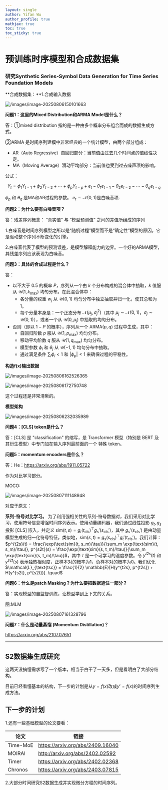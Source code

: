 ```yaml
---
layout: single
author: Yifan Wu
author_profile: true
mathjax: true
toc: true
toc_sticky: true
---
```


# 预训练时序模型和合成数据集

### 研究Synthetic Series-Symbol Data Generation for Time Series Foundation Models

**合成数据集：**1.合成输入数据

![/images/image-20250806150101663](/images/image-20250806150101663.png)

**问题1：这里的Mixed Distribution和ARMA Model是什么？**

答：①mixed distribution 指的是一种由多个概率分布组合而成的数据生成方式。

②ARMA 是时间序列建模中非常经典的一个统计模型，由两个部分组成：

- AR（Auto Regressive）自回归部分：当前值由过去几个时间点的值线性决定。
- MA（Moving Average）滑动平均部分：当前值也受到过去噪声项的影响。

公式：

$$ Y_t = \phi_1 Y_{t-1} + \phi_2 Y_{t-2} + \cdots + \phi_p Y_{t-p} + e_t - \theta_1 e_{t-1} - \theta_2 e_{t-2} - \cdots - \theta_q e_{t-q}$$

$\phi_p$ 和 $\theta_q$ 是MA和AR过程的参数。 $e_t \sim \mathcal{N}(0, 1)$是白噪音项.

**问题2：为什么要有白噪音项？**

答：残差序列概念： “真实值” 与 “模型预测值” 之间的差值所组成的序列

1.白噪音是时间序列模型之所以是“随机过程”模型而不是“确定性”模型的原因。它是驱动整个序列不断变化的引擎。

2.白噪音代表了模型的预测误差，是模型解释能力的边界。一个好的ARMA模型，其残差序列应该表现为白噪音。

**问题3：具体的合成过程是什么？**

答：

*   以不大于 $0.5$ 的概率 $P$，序列从一个由 $k$ 个分布构成的混合体中抽取，$k$ 值服从 $\mathcal{U}(1, k_{\max})$ 均匀分布。在此混合体中：
    *   各分量的权重 $w_j$ 从 $\mathcal{U}(0,1)$ 均匀分布中独立抽取并归一化，使其总和为 $1$。
    *   每个分量本身是：一个正态分布 $\mathcal{N}(\mu_j, \sigma_j^2)$（其中 $\mu_j \sim \mathcal{N}(0,1)$，$\sigma_j \sim \mathcal{U}(0,1)$），或者一个从 $\mathcal{U}(0, \mu_j)$ 中抽取的均匀分布。
*   否则（即以 $1-P$ 的概率），序列从一个 ARMA$(p, q)$ 过程中生成，其中：
    *   自回归阶数 $p$ 服从 $\mathcal{U}(1, p_{\max})$ 均匀分布。
    *   移动平均阶数 $q$ 服从 $\mathcal{U}(1, q_{\max})$ 均匀分布。
    *   模型参数 $\phi_i$ 和 $\theta_j$ 从 $\mathcal{U}(-1, 1)$ 均匀分布中抽取。
    *   通过满足条件 $\sum_i \phi_i < 1$ 和 $|\phi_p| < 1$ 来确保过程的平稳性。

**构造f(x)输出数据**

![/images/image-20250806162526365](/images/image-20250806162526365.png)

![/images/image-20250806172750748](/images/image-20250806172750748.png)

这个过程还是非常清晰的。

**模型架构**

![/images/image-20250806232035989](/images/image-20250806232035989.png)

**问题4：[CLS] token是什么？**

答：[CLS] 是 "classification" 的缩写，是 Transformer 模型（特别是 BERT 及其衍生模型）中专门加在输入序列最前面的一个 特殊 token。

**问题5：momentum encoders是什么？**

答：He：https://arxiv.org/abs/1911.05722

作为对比学习部分。

MOCO:

![/images/image-20250807111148948](/images/image-20250807111148948.png)



对应于原文：

**系列-符号对比学习。** 为了利用强相关性的系列-符号数据对，我们采用对比学习，使用符号信息增强时间序列表示。使用动量编码器，我们通过线性投影 $g_t, g_s$ 投影 [CLS] 嵌入，并定义 $\text{sim}(t, s) = g_t(t_{\text{cls}})^{\top} g_s'(s_{\text{cls}}')$，其中 $g_s'(s_{\text{cls}}')$ 是由动量模型生成的归一化符号特征。类似地，$\text{sim}(s, t) = g_s(s_{\text{cls}})^{\top} g_t'(t_{\text{cls}}')$。我们计算：
$p^{t2s}(t) = \frac{\exp(\text{sim}(t, s_m)/\tau)}{\sum_m \exp(\text{sim}(t, s_m)/\tau)}, p^{s2t}(s) = \frac{\exp(\text{sim}(s, t_m)/\tau)}{\sum_m \exp(\text{sim}(s, t_m)/\tau)}$，其中 $\tau$ 是一个可学习的温度参数。令 $y^{t2s}(t)$ 和 $y^{s2t}(s)$ 表示独热相似度，正样本对的概率为1，负样本对的概率为0。我们优化
$\mathcal{L}_{\text{tsc}} = \frac{1}{2} \mathbb{E}[H(y^{t2s}, p^{t2s}) + H(y^{s2t}, p^{s2t})]. \quad$

**问题6：什么是patch Masking？为什么要把数据遮住一部分？**

答：实现模型的自监督训练，让模型学到上下文的关系。

图:MLM

![/images/image-20250807161328796](/images/image-20250807161328796.png)

**问题7：什么是动量蒸馏 (Momentum Distillation)？**

https://arxiv.org/abs/2107.07651

---

## S2数据集生成研究

这两天没搞懂需求写了一个版本，相当于白干了一天多，但是看明白了大部分结构。

目前已经看懂基本的结构，下一步的计划是从$y=f(x)$改成$y'=f(x)$的时间序列生成方法。

## 下一步的计划

1.还有一些基础模型的论文要看：

| 论文     | 链接                             |
| -------- | -------------------------------- |
| Time-MoE | https://arxiv.org/abs/2409.16040 |
| MOIRAI   | http://arxiv.org/abs/2402.02592  |
| Timer    | https://arxiv.org/abs/2402.02368 |
| Chronos  | https://arxiv.org/abs/2403.07815 |

2.大部分时间研究S2数据生成并实现微分方程的时间序列。

